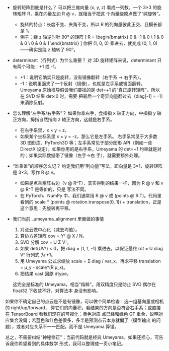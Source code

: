  - 旋转矩阵到底是什么？
    可以把三维向量 (x, y, z) 看成一列数。一个 3×3 的旋转矩阵 R，乘在向量左边 R @ v，就相当于把这
  个向量绕原点做了“纯旋转”。
      - 旋转的特点：长度不变、夹角不变，所以 R 的列向量彼此正交、且模长都是 1。
      - 例子：绕 z 轴逆时针 90° 的矩阵
        [
        R = \begin{bmatrix} 0 & -1 & 0 \ 1 & 0 & 0 \ 0 & 0 & 1 \end{bmatrix}
        ]
        你把 (1, 0, 0) 乘进去，就变成 (0, 1, 0)——确实是绕 z 轴转了 90°。
  - determinant（行列式）为什么重要？
    对 3D 旋转矩阵来说，determinant 只有两个可能：+1 或 -1。
      - +1：说明它确实只是旋转，没有镜像翻转（右手系 → 右手系）。
      - -1：说明里面夹了一个反射（镜像），也就是左手系或镜面翻转。
        Umeyama 原始推导假设我们要找的是 det=+1 的“真正旋转矩阵”，所以在 SVD 结果 det<0 时，需要
  把最后一个奇异向量翻过去（diag[-1] = -1）来消除反射。
  - 怎么理解“左手系/右手系”？
    如果你拿右手，食指指 x 轴正方向，中指指 y 轴正方向，拇指自然指向 z 轴正方向，这就是右手系。
      - 在右手系里，x × y = z。
      - 如果某个坐标系里 x × y = -z，那么它是左手系。
        右手系常见于大多数 3D 图形库、PyTorch3D 等；左手系常见于部分图形 API（例如一些 DirectX
  设定）。如果你用的是右手系，Umeyama 的 det=+1 约束就是对的；如果实际数据带了镜像（左手→右
  手），就需要额外处理。
  - “谁乘谁”的顺序怎么记？
    约定我们用“列向量”写法，即向量是 3×1，旋转矩阵是 3×3，写作 R @ v。
      - 如果是点乘矩阵右边（v @ R^T），其实得到的结果一样，因为 R @ v 和 v @ R^T 是等价的，只是
  写法不同。
      - 在 PyTorch、NumPy 中，我们通常用 R @ v 或 (points @ R.T)。代码里看到的 scale * (points @
  rotation.transpose(0, 1)) + translation，正是这个意思：先旋转再平移。
  - 我们当前 _umeyama_alignment 里面做的事情
      1. 对点云做中心化（减去均值）。
      2. 算协方差矩阵 cov = Yᵀ @ X / N。
      3. SVD 分解 cov = U Σ Vᵀ。
      4. 如果 det(UVᵀ) < 0，把 diag = [1, 1, -1] 乘进去，以保证最终 rot = U diag Vᵀ 行列式
  为 +1。
      5. 用 Umeyama 公式求缩放 scale = Σ·diag / var_x，再求平移 translation = μ_y - scale*(R
  μ_x)。
      6. 把结果 cast 回原 dtype。

    这完全是标准的 Umeyama，相当“纯粹”。用双精度只是防止 SVD 偶尔在 float32 下收敛不好，对算法本
  身没有影响。

  如果你不确定自己的点云是不是有镜像，可以做个简单检查：选一组基向量或相机的 right/up/forward，
  算它们的向量积，看结果的方向是否符合右手系；或直接在 TensorBoard 看我们现在的可视化：黄色对应
  点已经和绿色 GT 重合，说明对应集合没偏；若蓝色和红色差很多，多半是预测点云本身就偏了（模型输出
  的问题），或者对应关系不一一匹配，而不是 Umeyama 算错。

  总之，不需要纠结“神秘修正”；当前代码就是经典 Umeyama。如果还担心，可告诉我你希望看到的具体数学
  形式，我可以整理成一页小笔记。